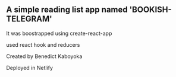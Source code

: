 ## A simple reading list app named 'BOOKISH-TELEGRAM'
It was boostrapped using create-react-app

used react hook and reducers

Created by  Benedict Kaboyoka

Deployed in Netlify
